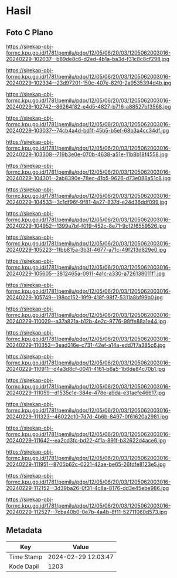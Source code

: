 # Hasil

## Foto C Plano

https://sirekap-obj-formc.kpu.go.id/1781/pemilu/pdpr/12/05/06/20/03/1205062003016-20240229-102037--b89de8c6-d2ed-4b1a-ba3d-f31c8c8cf298.jpg

https://sirekap-obj-formc.kpu.go.id/1781/pemilu/pdpr/12/05/06/20/03/1205062003016-20240229-102334--23d97201-150c-407e-82f0-2a9535394d4b.jpg

https://sirekap-obj-formc.kpu.go.id/1781/pemilu/pdpr/12/05/06/20/03/1205062003016-20240229-102742--86264f82-e4d5-4827-b716-a88527bf3568.jpg

https://sirekap-obj-formc.kpu.go.id/1781/pemilu/pdpr/12/05/06/20/03/1205062003016-20240229-103037--74cb4a4d-bd1f-45b5-b5ef-68b3a4cc34df.jpg

https://sirekap-obj-formc.kpu.go.id/1781/pemilu/pdpr/12/05/06/20/03/1205062003016-20240229-103308--719b3e0e-070b-4638-a51e-11b8b18f4558.jpg

https://sirekap-obj-formc.kpu.go.id/1781/pemilu/pdpr/12/05/06/20/03/1205062003016-20240229-104301--2ab8390e-78ec-41b5-9626-d73e088a51c8.jpg

https://sirekap-obj-formc.kpu.go.id/1781/pemilu/pdpr/12/05/06/20/03/1205062003016-20240229-104533--3c1df96f-9f81-4a27-837d-e24d36ddf099.jpg

https://sirekap-obj-formc.kpu.go.id/1781/pemilu/pdpr/12/05/06/20/03/1205062003016-20240229-104952--1399a7bf-f019-452c-8e71-9cf2f6559526.jpg

https://sirekap-obj-formc.kpu.go.id/1781/pemilu/pdpr/12/05/06/20/03/1205062003016-20240229-105223--1fbb815a-3b3f-4677-a71c-49f213d829e0.jpg

https://sirekap-obj-formc.kpu.go.id/1781/pemilu/pdpr/12/05/06/20/03/1205062003016-20240229-105605--3812465a-0911-4a1c-a330-a726138011f1.jpg

https://sirekap-obj-formc.kpu.go.id/1781/pemilu/pdpr/12/05/06/20/03/1205062003016-20240229-105749--198cc152-19f9-418f-98f7-5311a8bf99b0.jpg

https://sirekap-obj-formc.kpu.go.id/1781/pemilu/pdpr/12/05/06/20/03/1205062003016-20240229-110029--a37a821a-b12b-4e2c-9776-98ffe88a1e44.jpg

https://sirekap-obj-formc.kpu.go.id/1781/pemilu/pdpr/12/05/06/20/03/1205062003016-20240229-110353--3ead316e-c731-42ef-a14a-edd7f7a385c6.jpg

https://sirekap-obj-formc.kpu.go.id/1781/pemilu/pdpr/12/05/06/20/03/1205062003016-20240229-110911--d4a3d8cf-0041-4161-b6a5-1b6de84c70b1.jpg

https://sirekap-obj-formc.kpu.go.id/1781/pemilu/pdpr/12/05/06/20/03/1205062003016-20240229-111059--d1535c1e-384e-478e-a9da-e31aefe46617.jpg

https://sirekap-obj-formc.kpu.go.id/1781/pemilu/pdpr/12/05/06/20/03/1205062003016-20240229-111323--46022c10-7d7d-4b6b-8497-0f61620a2981.jpg

https://sirekap-obj-formc.kpu.go.id/1781/pemilu/pdpr/12/05/06/20/03/1205062003016-20240229-111642--ea2cd3fc-bd22-4f1a-891f-b32622d4ace6.jpg

https://sirekap-obj-formc.kpu.go.id/1781/pemilu/pdpr/12/05/06/20/03/1205062003016-20240229-111951--8705b62c-0221-42ae-be65-26fdfe8123e5.jpg

https://sirekap-obj-formc.kpu.go.id/1781/pemilu/pdpr/12/05/06/20/03/1205062003016-20240229-112152--3d39ba26-0f31-4c8a-8176-dd3e45ebe986.jpg

https://sirekap-obj-formc.kpu.go.id/1781/pemilu/pdpr/12/05/06/20/03/1205062003016-20240229-112527--7cba40b0-0e7b-4a4b-8f11-52711060d573.jpg


## Metadata

| Key        | Value               |
| ---------- | ------------------- |
| Time Stamp | 2024-02-29 12:03:47 |
| Kode Dapil | 1203                |



